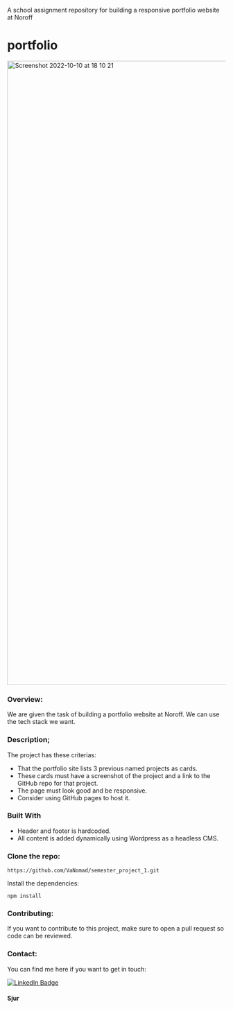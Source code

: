 A school assignment repository for building a responsive portfolio website at Noroff

# portfolio

<img width="1440" alt="Screenshot 2022-10-10 at 18 10 21" src="https://user-images.githubusercontent.com/77972892/194920204-e831d96e-2d3c-4da5-822b-da722d3ea846.png">

### Overview:

We are given the task of building a portfolio website at Noroff.
We can use the tech stack we want.

### Description;

The project has these criterias:

- That the portfolio site lists 3 previous named projects as cards.
- These cards must have a screenshot of the project and a link to the GitHub repo for that project.
- The page must look good and be responsive.
- Consider using GitHub pages to host it.
    

### Built With

- Header and footer is hardcoded.
- All content is added dynamically using Wordpress as a headless CMS.


### Clone the repo:

    
    https://github.com/VaNomad/semester_project_1.git
    

Install the dependencies:

    
    npm install
    

### Contributing:

If you want to contribute to this project, 
make sure to open a pull request so code can be reviewed.


### Contact:

You can find me here if you want to get in touch:

<div id="badges">
  <a href="https://www.linkedin.com/in/sjurhassel/">
    <img src="https://img.shields.io/badge/LinkedIn-blue?style=for-the-badge&logo=linkedin&logoColor=white" alt="LinkedIn Badge"/>
  </a>
</div>

#### Sjur
